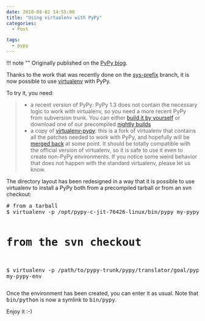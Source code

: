```yaml
---
date: 2010-08-02 14:55:00
title: "Using virtualenv with PyPy"
categories:
  - Post

tags:
  - pypy
---
```


!!! note ""
    Originally published on the [PyPy blog](https://pypy.org/posts/2010/08/using-virtualenv-with-pypy-7238942727709530503.html).


<html><body><p>Thanks to the work that was recently done on the <a class="reference external" href="https://codespeak.net/pipermail/pypy-svn/2010-June/041686.html">sys-prefix</a> branch, it is
now possible to use <a class="reference external" href="https://pypi.python.org/pypi/virtualenv">virtualenv</a> with PyPy.
</p>
<!-- more -->

<p>To try it, you need:</p>
<blockquote>
<ul class="simple">
<li>a recent version of PyPy: PyPy 1.3 does not contain the necessary logic to
work with virtualenv, so you need a more recent PyPy from subversion
trunk. You can either <a class="reference external" href="https://codespeak.net/pypy/dist/pypy/doc/getting-started-python.html#translating-the-pypy-python-interpreter">build it by yourself</a> or download one of our
precompiled <a class="reference external" href="https://buildbot.pypy.org/nightly/trunk/">nightly builds</a></li>
<li>a copy of <a class="reference external" href="https://bitbucket.org/antocuni/virtualenv-pypy/">virtualenv-pypy</a>: this is a fork of virtualenv that contains
all the patches needed to work with PyPy, and hopefully will be <a class="reference external" href="https://bitbucket.org/ianb/virtualenv/issue/53/virtualenv-with-pypy">merged
back</a> at some point.  It should be totally compatible with the official
version of virtualenv, so it is safe to use it even to create non-PyPy
environments.  If you notice some weird behavior that does not happen with
the standard virtualenv, please let us know.</li>
</ul>
</blockquote>
<p>The directory layout has been redesigned in a way that it is possible to use
virtualenv to install a PyPy both from a precompiled tarball or from an svn
checkout:</p>
<pre class="literal-block">
# from a tarball
$ virtualenv -p /opt/pypy-c-jit-76426-linux/bin/pypy my-pypy-env

# from the svn checkout
$ virtualenv -p /path/to/pypy-trunk/pypy/translator/goal/pypy-c my-pypy-env
</pre>
<p>Once the environment has been created, you can enter it as usual. Note that
<tt class="docutils literal">bin/python</tt> is now a symlink to <tt class="docutils literal">bin/pypy</tt>.</p>
<p>Enjoy it :-)</p></body></html>
